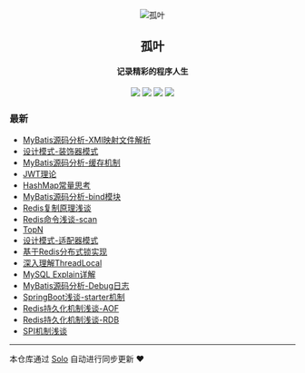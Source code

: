 <p align="center"><img alt="孤叶" src="https://static.b3log.org/images/brand/solo-32.png"></p><h2 align="center">
孤叶
</h2>

<h4 align="center">记录精彩的程序人生</h4>
<p align="center"><a title="孤叶" target="_blank" href="https://github.com/Lonely1119/solo-blog"><img src="https://img.shields.io/github/last-commit/Lonely1119/solo-blog.svg?style=flat-square&color=FF9900"></a>
<a title="GitHub repo size in bytes" target="_blank" href="https://github.com/Lonely1119/solo-blog"><img src="https://img.shields.io/github/repo-size/Lonely1119/solo-blog.svg?style=flat-square"></a>
<a title="Solo Version" target="_blank" href="https://github.com/b3log/solo/releases"><img src="https://img.shields.io/badge/solo-3.6.6-f1e05a.svg?style=flat-square&color=blueviolet"></a>
<a title="Hits" target="_blank" href="https://github.com/b3log/hits"><img src="https://hits.b3log.org/Lonely1119/solo-blog.svg"></a></p>

### 最新

* [MyBatis源码分析-XMl映射文件解析](http://blog.raocloud.cn/articles/2019/09/27/1569594596256.html)
* [设计模式-装饰器模式](http://blog.raocloud.cn/articles/2019/09/27/1569567958843.html)
* [MyBatis源码分析-缓存机制](http://blog.raocloud.cn/articles/2019/09/27/1569567839562.html)
* [JWT理论](http://blog.raocloud.cn/articles/2019/09/24/1569319539938.html)
* [HashMap常量思考](http://blog.raocloud.cn/articles/2019/09/24/1569305879380.html)
* [MyBatis源码分析-bind模块](http://blog.raocloud.cn/articles/2019/09/24/1569305504546.html)
* [Redis复制原理浅谈](http://blog.raocloud.cn/articles/2019/09/24/1569305192547.html)
* [Redis命令浅谈-scan](http://blog.raocloud.cn/articles/2019/09/24/1569305155013.html)
* [TopN](http://blog.raocloud.cn/articles/2019/09/24/1569292821969.html)
* [设计模式-适配器模式](http://blog.raocloud.cn/articles/2019/09/24/1569292768318.html)
* [基于Redis分布式锁实现](http://blog.raocloud.cn/articles/2019/09/24/1569292707712.html)
* [深入理解ThreadLocal](http://blog.raocloud.cn/articles/2019/09/24/1569292582228.html)
* [MySQL Explain详解](http://blog.raocloud.cn/articles/2019/09/24/1569292467306.html)
* [MyBatis源码分析-Debug日志](http://blog.raocloud.cn/articles/2019/09/24/1569292349267.html)
* [SpringBoot浅谈-starter机制](http://blog.raocloud.cn/articles/2019/09/24/1569292128023.html)
* [Redis持久化机制浅谈-AOF](http://blog.raocloud.cn/articles/2019/09/24/1569289613141.html)
* [Redis持久化机制浅谈-RDB](http://blog.raocloud.cn/articles/2019/09/23/1569228419349.html)
* [SPI机制浅谈](http://blog.raocloud.cn/articles/2019/09/03/1567497038995.html)



---

本仓库通过 [Solo](https://github.com/b3log/solo) 自动进行同步更新 ❤️ 